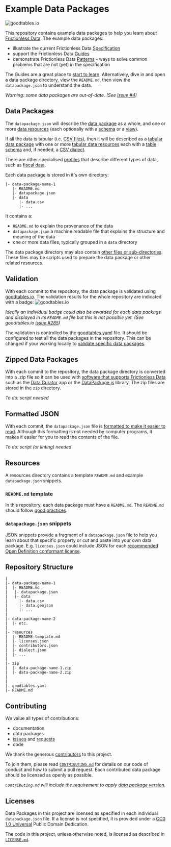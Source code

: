 # Example Data Packages

![goodtables.io](https://goodtables.io/badge/github/frictionlessdata/example-data-packages.svg)

This repository contains example data packages to help you learn about [Frictionless Data](https://frictionlessdata.io/). The example data packages:

- illustrate the current Frictionless Data [Specification](https://frictionlessdata.io/specs/)
- support the Frictionless Data [Guides](https://frictionlessdata.io/guides/)
- demonstrate Frictionless Data [Patterns](https://frictionlessdata.io/specs/patterns/) - ways to solve common problems that are not (yet) in the specification

The Guides are a great place to [start to learn](https://frictionlessdata.io/guides/). Alternatively, dive in and open a data package directory, view the `README.md`, then view the `datapackage.json` to understand the data.

*Warning: some data packages are out-of-date. (See [Issue #4](https://github.com/frictionlessdata/example-data-packages/issues/4))*

## Data Packages

The `datapackage.json` will describe the [data package](https://frictionlessdata.io/specs/data-package/) as a whole, and one or more [data resources](https://frictionlessdata.io/specs/data-resource/) (each optionally with a [schema](https://frictionlessdata.io/specs/data-resource/#resource-schemas) or a [view](https://frictionlessdata.io/specs/views/)).

If all the data is tabular (i.e. [CSV files](https://frictionlessdata.io/guides/csv/)), then it will be described as a [tabular data package](https://frictionlessdata.io/specs/tabular-data-package/) with one or more [tabular data resources](https://frictionlessdata.io/specs/tabular-data-package/) each with a [table schema](https://frictionlessdata.io/specs/table-schema/) and, if needed, a [CSV dialect](https://frictionlessdata.io/specs/csv-dialect/).

There are other specialised [profiles](https://frictionlessdata.io/specs/profiles/) that describe different types of data, such as [fiscal data](https://frictionlessdata.io/specs/fiscal-data-package/).

Each data package is stored in it's own directory:

```
|- data-package-name-1
   |- README.md
   |- datapackage.json
   |- data
      |- data.csv
      |- ...
```

It contains a:

- `README.md` to explain the provenance of the data
- `datapackage.json` a machine readable file that explains the structure and meaning of the data
- one or more data files, typically grouped in a `data` directory

The data package directory may also contain [other files or sub-directories](https://frictionlessdata.io/specs/data-package/#illustrative-structure). These files may be scripts used to prepare the data package or other related resources.

## Validation

With each commit to the repository, the data package is validated using [goodtables.io](http://goodtables.io/). The validation results for the whole repository are indicated with a badge: ![goodtables.io](https://goodtables.io/badge/github/frictionlessdata/example-data-packages.svg)

*Ideally an individual badge could also be awarded for each data package and displayed in its `README.md` file but this is not possible yet. (See goodtables.io [issue #285](https://github.com/frictionlessdata/goodtables.io/issues/285))*

The validation is controlled by the [goodtables.yaml](https://github.com/frictionlessdata/example-data-packages/blob/master/goodtables.yml) file. It should be configured to test all the data packages in the repository. This can be changed if your working locally to [validate specific data packages](https://github.com/frictionlessdata/goodtables.io/blob/master/docs/goodtables_yml.md).

## Zipped Data Packages

With each commit to the repository, the data package directory is converted into a .zip file so it can be used with [software that supports Frictionless Data ](https://frictionlessdata.io/software/) such as the [Data Curator](http://data-curator.io) app or the [DataPackage.js](https://github.com/frictionlessdata/datapackage-js) library. The zip files are stored in the `zip` directory.

*To do: script needed*

## Formatted JSON

With each commit, the `datapackage.json` file is [formatted to make it easier to read](https://frictionlessdata.io/guides/publish-faq/#alignment). Although this formatting is not needed by computer programs, it makes it easier for you to read the contents of the file.

*To do: script (or linting) needed*

## Resources

A resources directory contains a template `README.md` and example `datapackage.json` snippets.

### `README.md` template

In this repository, each data package must have a `README.md`. The `README.md` should follow [good practices](https://frictionlessdata.io/guides/publish-faq/#readme).

### `datapackage.json` snippets

JSON snippets provide a fragment of a `datapackage.json` file to help you learn about that specific property or cut and paste into your own data package. E.g. `licenses.json` could include JSON for each [recommended Open Definition conformant license](http://opendefinition.org/licenses/#conformant-licenses).

## Repository Structure

```
|
|- data-package-name-1
|  |- README.md
|   |- datapackage.json
|   |- data
|     |- data.csv
|     |- data.geojson
|     |- ...
|     
|- data-package-name-2
|  |- etc.
|
|- resources
|  |- README-template.md
|  |- licenses.json
|  |- contributors.json
|  |- dialect.json
|  |- ...
|
|- zip
|  |- data-package-name-1.zip
|  |- data-package-name-2.zip
|
|
|- goodtables.yaml
|- README.md   

```

## Contributing

We value all types of contributions:
- documentation
- data packages
- [issues](https://github.com/frictionlessdata/example-data-packages/issues) and [requests](https://github.com/frictionlessdata/example-data-packages/issues)
- code

We thank the generous [contributors](https://github.com/your/project/contributors) to this project.

To join them, please read [`CONTRIBUTING.md`](.github/CONTRIBUTING.md) for details on our code of conduct and how to submit a pull request. Each contributed data package should be licensed as openly as possible.

*`Contributing.md` will include the requirement to apply [data package version](https://frictionlessdata.io/specs/patterns/#data-package-versions).*

## Licenses

Data Packages in this project are licensed as specified in each individual `datapackage.json` file.  If a license is not specified, it is provided under a [CC0 1.0 Universal](https://creativecommons.org/publicdomain/zero/1.0/) Public Domain Dedication.

The code in this project, unless otherwise noted, is licensed  as described in [`LICENSE.md`](LICENSE.md).
